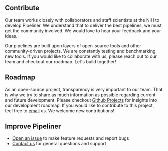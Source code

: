 ## Contribute
Our team works closely with collaborators and staff scientists at the NIH to develop Pipeliner. We understand that to deliver the best pipelines, we must get the community involved. We would love to hear your feedback and your ideas. 

Our pipelines are built upon layers of open-source tools and other community-driven projects. We are constantly testing and benchmarking new tools. If you would like to collaborate with us, please reach out to our team and checkout our roadmap. Let's build together!

## Roadmap
As an open-source project, transparency is very important to our team. That is why we try to share as much information as possible regarding current and future development. Please checkout [Github Projects](https://github.com/CCBR/Pipeliner/projects) for insights into our development roadmap. If you would like to contribute to this project, feel free to [email](mailto:CCBR_Pipeliner@mail.nih.gov) us. We welcome new contributions!

## Improve Pipeliner
- [Open an issue](https://github.com/CCBR/Pipeliner/issues) to make feature requests and report bugs
- [Contact us][1] for general questions and support 


<!-- Relative links -->
  [1]: contact-us.md
